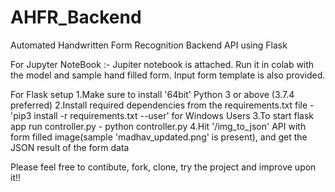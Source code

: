 # AHFR_Backend
Automated Handwritten Form Recognition Backend API using Flask

For Jupyter NoteBook :- 
Jupiter notebook is attached. Run it in colab with the model and sample hand filled form.
Input form template is also provided.


For Flask setup
1.Make sure to install '64bit' Python 3 or above (3.7.4 preferred)
2.Install required dependencies from the requirements.txt file - 'pip3 install -r requirements.txt --user' for Windows Users
3.To start flask app run controller.py - python controller.py
4.Hit '/img_to_json' API with form filled image(sample 'madhav_updated.png' is present), and get the JSON result of the form data


Please feel free to contibute, fork, clone, try the project and improve upon it!!
